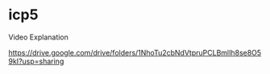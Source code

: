 # icp5 
Video Explanation

https://drive.google.com/drive/folders/1NhoTu2cbNdVtpruPCLBmlIh8se8O59kI?usp=sharing
